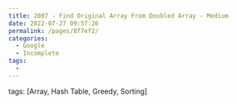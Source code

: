```yaml
---
title: 2007 - Find Original Array From Doubled Array - Medium
date: 2022-07-27 09:57:26
permalink: /pages/8f7ef2/
categories:
  - Google
  - Incomplete
tags:
  - 
---
```

tags: [Array, Hash Table, Greedy, Sorting]